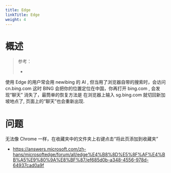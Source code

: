 ```yaml
---
title: Edge
linkTitle: Edge
weight: 4
---
```


# 概述

> 参考：
> 
> -

使用 Edge 的用户常会用 newibing 的 AI , 但当用了浏览器自带的搜索时，会访问 cn.bing.com 这时 BING 会把你的位置定位在中国，你再打开 bing.com , 会发现“聊天” 消失了，最筒单的恢复方法是 在浏览器上输入 sg.bing.com 就切回新加坡地点了, 页面上的“聊天”也会重新出现.

# 问题

无法像 Chrome 一样，在收藏夹中的文件夹上右键点击“将此页添加到收藏夹”

- https://answers.microsoft.com/zh-hans/microsoftedge/forum/all/edge%E4%B8%8D%E5%8F%AF%E4%BB%A5%E9%80%9A%E8%BF%87/ef685d0b-a348-4556-978d-64937cad0a9f